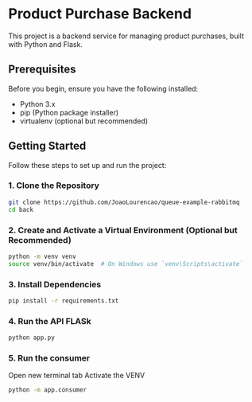 # Product Purchase Backend

This project is a backend service for managing product purchases, built with Python and Flask.

## Prerequisites

Before you begin, ensure you have the following installed:

- Python 3.x
- pip (Python package installer)
- virtualenv (optional but recommended)

## Getting Started

Follow these steps to set up and run the project:

### 1. Clone the Repository

```bash
git clone https://github.com/JoaoLourencao/queue-example-rabbitmq
cd back
```

### 2. Create and Activate a Virtual Environment (Optional but Recommended)

```bash
python -m venv venv
source venv/bin/activate  # On Windows use `venv\Scripts\activate`
```

### 3. Install Dependencies

```bash
pip install -r requirements.txt
```

### 4. Run the API FLASk

```bash
python app.py
```

### 5. Run the consumer

Open new terminal tab
Activate the VENV

```bash
python -m app.consumer
```
